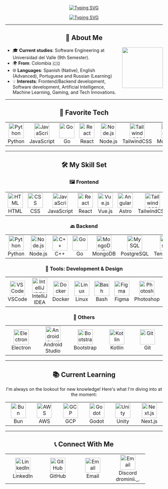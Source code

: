 <div align="center">

<a href="https://git.io/typing-svg"><img src="https://readme-typing-svg.herokuapp.com?font=Pixelify+Sans&size=40&pause=2000&color=7947C0&center=true&vCenter=true&width=435&lines=Hi!+I'm+John+%F0%9F%90%B3!" alt="Typing SVG" /></a>

<a href="https://git.io/typing-svg"><img src="https://readme-typing-svg.herokuapp.com?font=Pixelify+Sans&size=30&pause=1000&color=7947C0&center=true&vCenter=true&width=435&lines=A+Software+Developer+%F0%9F%91%BE!" alt="Typing SVG" /></a>

<div>

<!-- ![Header](https://image)  -->

---

## 📖 About Me

<div align="left">

<img align="right" height="130" src="https://i.imgur.com/HgCjMI5.gif" />

- 🎓 **Current studies**: Software Engineering at Universidad del Valle (9th Semester).
- 🌍 **From**: Colombia 🇨🇴
- 🌐 **Languages**: Spanish (Native), English (Advanced), Portuguese and Russian (Learning)
- 💡 **Interests**: Frontend/Backend development, Software development, Artificial Intelligence, Machine Learning, Gaming, and Tech Innovations.

</div>

---

## 🔧 Favorite Tech

<table>
  <tr>
    <td align="center" width="96">
      <a href="#favorite-tech">
        <img src="https://skillicons.dev/icons?i=python" width="48" height="48" alt="Python" />
      </a>
      <br>Python
    </td>
    <td align="center" width="96">
      <a href="#favorite-tech">
        <img src="https://skillicons.dev/icons?i=javascript" width="48" height="48" alt="JavaScript" />
      </a>
      <br>JavaScript
    </td>
        <td align="center" width="96">
      <a href="#favorite-tech">
        <img src="https://skillicons.dev/icons?i=go" width="48" height="48" alt="Go" />
      </a>
      <br>Go
    </td>
    <td align="center" width="96">
      <a href="#favorite-tech">
        <img src="https://skillicons.dev/icons?i=react" width="48" height="48" alt="React" />
      </a>
      <br>React
    </td>
    <td align="center" width="96">
      <a href="#favorite-tech">
        <img src="https://skillicons.dev/icons?i=nodejs" width="48" height="48" alt="Node.js" />
      </a>
      <br>Node.js
    </td>
    <td align="center" width="96">
      <a href="#favorite-tech">
        <img src="https://skillicons.dev/icons?i=tailwind" width="48" height="48" alt="TailwindCSS" />
      </a>
      <br>TailwindCSS
    </td>
    <td align="center" width="96">
      <a href="#favorite-tech">
        <img src="https://skillicons.dev/icons?i=mongodb" width="48" height="48" alt="MongoDB" />
      </a>
      <br>MongoDB
    </td>

  </tr>
</table>

---

## 🛠️ My Skill Set

### 🖼️ Frontend
<table>
  <tr>
    <td align="center" width="96">
      <img src="https://skillicons.dev/icons?i=html" width="48" alt="HTML" />
      <br>HTML
    </td>
    <td align="center" width="96">
      <img src="https://skillicons.dev/icons?i=css" width="48" alt="CSS" />
      <br>CSS
    </td>
    <td align="center" width="96">
      <img src="https://skillicons.dev/icons?i=javascript" width="48" alt="JavaScript" />
      <br>JavaScript
    </td>
    <td align="center" width="96">
      <img src="https://skillicons.dev/icons?i=react" width="48" alt="React" />
      <br>React
    <td align="center" width="96">
      <img src="https://skillicons.dev/icons?i=vue" width="48" alt="Vue.js" />
      <br>Vue.js
    </td>
    </td>
        <td align="center" width="96">
      <img src="https://skillicons.dev/icons?i=astro" width="48" alt="Angular" />
      <br>Astro
    </td>
    <td align="center" width="96">
      <img src="https://skillicons.dev/icons?i=tailwind" width="48" alt="TailwindCSS" />
      <br>TailwindCSS
    </td>
    <td align="center" width="96">
      <img src="https://skillicons.dev/icons?i=threejs" width="48" alt="threejs" />
      <br>Three.js
    </td>



  </tr>
</table>

### 🔙 Backend
<table>
  <tr>
    <td align="center" width="96">
      <img src="https://skillicons.dev/icons?i=python" width="48" alt="Python" />
      <br>Python
    </td>
    <td align="center" width="96">
      <img src="https://skillicons.dev/icons?i=nodejs" width="48" alt="Node.js" />
      <br>Node.js
    </td>
    <td align="center" width="96">
      <img src="https://skillicons.dev/icons?i=cpp" width="48" alt="C++" />
      <br>C++
    </td>
    <td align="center" width="96">
      <img src="https://skillicons.dev/icons?i=go" width="48" alt="Go" />
      <br>Go
    </td>
    <td align="center" width="96">
      <img src="https://skillicons.dev/icons?i=mongodb" width="48" alt="MongoDB" />
      <br>MongoDB
    </td>
    <td align="center" width="96">
      <img src="https://skillicons.dev/icons?i=postgres" width="48" alt="MySQL" />
      <br>PostgreSQL
    </td>
        <td align="center" width="96">
      <img src="https://skillicons.dev/icons?i=tensorflow" width="48" alt="TensorFlow" />
      <br>TensorFlow
    </td>
  </tr>
</table>



### 🧰 Tools: Development & Design

<table>
  <tr>
    <td align="center" width="96">
      <img src="https://skillicons.dev/icons?i=vscode" width="48" alt="VSCode" />
      <br>VSCode
    </td>
        <td align="center" width="96">
      <img src="https://skillicons.dev/icons?i=idea" width="48" alt="IntelliJ IDEA" />
      <br> IntelliJ IDEA
    </td>
    <td align="center" width="96">
      <img src="https://skillicons.dev/icons?i=docker" width="48" alt="Docker" />
      <br>Docker
    </td>
    </td>
    <td align="center" width="96">
      <img src="https://skillicons.dev/icons?i=linux" width="48" alt="Linux" />
      <br>Linux
    </td>
    <td align="center" width="96">
      <img src="https://skillicons.dev/icons?i=bash" width="48" alt="Bash" />
      <br>Bash
    </td>
    <td align="center" width="96">
      <img src="https://skillicons.dev/icons?i=figma" width="48" alt="Figma" />
      <br>Figma
    </td>
    <td align="center" width="96">
      <img src="https://skillicons.dev/icons?i=ps" width="48" alt="Photoshop" />
      <br>Photoshop
    </td>
    <td align="center" width="96">
      <img src="https://skillicons.dev/icons?i=blender" width="48" alt="Blender"/>
      <br>Blender
    </td>
  </tr>
</table>

### 🧪 Others
<table> <tr>  <td align="center" width="96"> <img src="https://skillicons.dev/icons?i=electron" width="48" alt="Electron" /> <br>Electron </td> <td align="center" width="96"> <img src="https://skillicons.dev/icons?i=androidstudio" width="48" alt="Android Studio" /> <br>Android Studio </td> <td align="center" width="96"> <img src="https://skillicons.dev/icons?i=bootstrap" width="48" alt="Bootstrap" /> <br>Bootstrap </td> <td align="center" width="96"> <img src="https://skillicons.dev/icons?i=kotlin" width="48" alt="Kotlin" /> <br>Kotlin </td> <td align="center" width="96"> <img src="https://skillicons.dev/icons?i=git" width="48" alt="Git" /> <br>Git </td> </tr> </table>

---

## 📚 Current Learning

I'm always on the lookout for new knowledge! Here's what I'm diving into at the moment:

<table>
  <tr>
    <td align="center" width="96">
      <img src="https://skillicons.dev/icons?i=bun" width="48" alt="Bun" />
      <br>Bun
    </td>
    <td align="center" width="96">
      <img src="https://skillicons.dev/icons?i=aws" width="48" alt="AWS" />
      <br>AWS
    </td>
    <td align="center" width="96">
      <img src="https://skillicons.dev/icons?i=gcp" width="48" alt="GCP" />
      <br>GCP
    </td>
    <td align="center" width="96">
      <img src="https://skillicons.dev/icons?i=godot" width="48" alt="Godot" />
      <br>Godot
    </td>
    <td align="center" width="96">
      <img src="https://skillicons.dev/icons?i=unity" width="48" alt="Unity" />
      <br>Unity
    </td>
      <td align="center" width="96">
      <img src="https://skillicons.dev/icons?i=nextjs" width="48" alt="Next.js" />
      <br>Next.js
    </td>
  </tr>
  
  
  
</table>


---

## 📞 Connect With Me

<table>
  <tr>
    <td align="center" width="96">
      <a href="https://www.linkedin.com/in/john-marulanda/">
        <img src="https://skillicons.dev/icons?i=linkedin" width="48" height="48" alt="LinkedIn" />
      </a>
      <br>LinkedIn
    </td>
    <td align="center" width="96">
      <a href="https://github.com/JohnMarulanda">
        <img src="https://skillicons.dev/icons?i=github" width="48" height="48" alt="GitHub" />
      </a>
      <br>GitHub
    </td>
    <td align="center" width="96">
      <a href="mailto:johnmarulanda74@gmail.com">
        <img src="https://skillicons.dev/icons?i=gmail" width="48" height="48" alt="Email" />
      </a>
      <br>Email
    </td>    <td align="center" width="96">
      <a href="https://discord.com/channels/@me">
        <img src="https://skillicons.dev/icons?i=discord" width="48" height="48" alt="Email" />
      </a>
      <br>Discord 
      <br>drominii._.
    </td>
  </tr>
</table>
